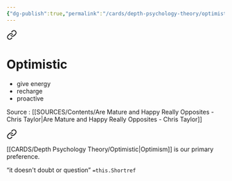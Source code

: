 ```yaml
---
{"dg-publish":true,"permalink":"/cards/depth-psychology-theory/optimistic/","created":"2022-12-31T18:18:57.786+01:00","updated":"2023-05-24T10:29:50.309+02:00"}
---
```




<div class="transclusion internal-embed is-loaded"><a class="markdown-embed-link" href="/sources/contents/are-mature-and-happy-really-opposites-chris-taylor/#optimistic" aria-label="Open link"><svg xmlns="http://www.w3.org/2000/svg" width="24" height="24" viewBox="0 0 24 24" fill="none" stroke="currentColor" stroke-width="2" stroke-linecap="round" stroke-linejoin="round" class="svg-icon lucide-link"><path d="M10 13a5 5 0 0 0 7.54.54l3-3a5 5 0 0 0-7.07-7.07l-1.72 1.71"></path><path d="M14 11a5 5 0 0 0-7.54-.54l-3 3a5 5 0 0 0 7.07 7.07l1.71-1.71"></path></svg></a><div class="markdown-embed">



# Optimistic 
- give energy
- recharge
- proactive


</div></div>

Source :  [[SOURCES/Contents/Are Mature and Happy Really Opposites - Chris Taylor\|Are Mature and Happy Really Opposites - Chris Taylor]] 


<div class="transclusion internal-embed is-loaded"><a class="markdown-embed-link" href="/cards/depth-psychology-theory/primary/#199478" aria-label="Open link"><svg xmlns="http://www.w3.org/2000/svg" width="24" height="24" viewBox="0 0 24 24" fill="none" stroke="currentColor" stroke-width="2" stroke-linecap="round" stroke-linejoin="round" class="svg-icon lucide-link"><path d="M10 13a5 5 0 0 0 7.54.54l3-3a5 5 0 0 0-7.07-7.07l-1.72 1.71"></path><path d="M14 11a5 5 0 0 0-7.54-.54l-3 3a5 5 0 0 0 7.07 7.07l1.71-1.71"></path></svg></a><div class="markdown-embed">



[[CARDS/Depth Psychology Theory/Optimistic\|Optimism]] is our primary preference.  

</div></div>



<div class="transclusion internal-embed is-loaded"><div class="markdown-embed">



“it doesn't doubt or question” `=this.Shortref` 

</div></div>
